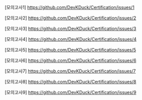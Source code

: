 [모의고사1] https://github.com/DevKDuck/Certification/issues/1

[모의고사2] https://github.com/DevKDuck/Certification/issues/2

[모의고사3] https://github.com/DevKDuck/Certification/issues/3

[모의고사4] https://github.com/DevKDuck/Certification/issues/4

[모의고사5] https://github.com/DevKDuck/Certification/issues/5

[모의고사6] https://github.com/DevKDuck/Certification/issues/6

[모의고사7] https://github.com/DevKDuck/Certification/issues/7

[모의고사8] https://github.com/DevKDuck/Certification/issues/8

[모의고사9] https://github.com/DevKDuck/Certification/issues/9